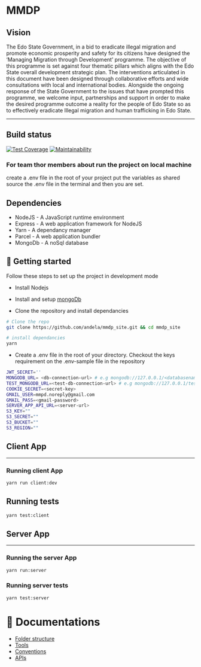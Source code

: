 # MMDP

## Vision

The Edo State Government, in a bid to eradicate illegal migration and promote economic prosperity and safety for its citizens have designed the ‘Managing Migration through Development’ programme. The objective of this programme is set against four thematic pillars which aligns with the Edo State overall development strategic plan. The interventions articulated in this document have been designed through collaborative efforts and wide consultations with local and international bodies. Alongside the ongoing response of the State Government to the issues that have prompted this programme, we welcome input, partnerships and support in order to make the desired programme outcome a reality for the people of Edo State so as to effectively eradicate Illegal migration and human trafficking in Edo State.

---

## Build status

[![Test Coverage](https://api.codeclimate.com/v1/badges/144a347123fc9ec7f179/test_coverage)](https://codeclimate.com/github/andela/mmdp_site/test_coverage) [![Maintainability](https://api.codeclimate.com/v1/badges/144a347123fc9ec7f179/maintainability)](https://codeclimate.com/github/andela/mmdp_site/maintainability)

### For team thor members about run the project on local machine

create a .env file in the root of your project
put the variables as shared
source the .env file in the terminal
and then you are set.

## Dependencies

- NodeJS - A JavaScript runtime environment
- Express - A web application framework for NodeJS
- Yarn - A dependancy manager
- Parcel - A web application bundler
- MongoDb - A noSql database


## 🚀 Getting started

Follow these steps to set up the project in development mode

- Install Nodejs

- Install and setup [mongoDb](https://www.mongodb.com/)

- Clone the repository and install dependancies

```bash
# Clone the repo
git clone https://github.com/andela/mmdp_site.git && cd mmdp_site

# install dependancies
yarn
```

- Create a .env file in the root of your directory. Checkout the keys requirement on the .env-sample file in the repository

```bash
JWT_SECRET=''
MONGODB_URL= <db-connection-url> # e.g mongodb://127.0.0.1/<databasename>
TEST_MONGODB_URL=<test-db-connection-url> # e.g mongodb://127.0.0.1/test-mmdp-cms
COOKIE_SECRET=<secret-key>
GMAIL_USER=mmpd.noreply@gmail.com
GMAIL_PASS=<gmail-password>
SERVER_APP_API_URL=<server-url>
S3_KEY=""
S3_SECRET=""
S3_BUCKET=""
S3_REGION=""
```

## Client App

---

### Running client App

```bash
yarn run client:dev
```

## Running tests

```bash
yarn test:client
```

## Server App

---

### Running the server App

```bash
yarn run:server
```

### Running server tests

```bash
yarn test:server
```

# 📖 Documentations

- [Folder structure](https://github.com/andela/mmdp_site/wiki/File-Structure)
- [Tools](https://github.com/andela/mmdp_site/wiki/Tools)
- [Conventions](https://github.com/andela/mmdp_site/wiki/Conventions)
- [APIs](https://github.com/andela/mmdp_site/wiki/APIs)
